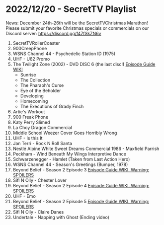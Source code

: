 # 2022/12/20 - SecretTV Playlist

News: December 24th-26th will be the SecretTVChristmas Marathon!  Please submit your favorite Christmas specials or commercials on our Discord server: https://discord.gg/f47fSkZN6v

1. SecretTVRollerCoaster
2. 900CreepPhone
3. WSNS Channel 44 - Psychedelic Station ID (1975)
4. UHF - U62 Promo
5. The Twilight Zone (2002) - DVD DISC 6 (the last disc!) [Episode Guide WIKI](https://en.wikipedia.org/wiki/The_Twilight_Zone_(2002_TV_series)#Episodes)
    - Sunrise
    - The Collection
    - The Pharaoh's Curse
    - Eye of the Beholder
    - Developing
    - Homecoming
    - The Executions of Grady Finch
6. Artie's Workout
7. 900 Freak Phone
8. Katy Perry Slimed
9. La Choy Dragon Commercial
10. Middle School Weezer Cover Goes Horribly Wrong
11. UHF - Is this It
12. Jan Terri - Rock N Roll Santa
13. Nestlé Alpine White Sweet Dreams Commercial 1986 - Maxfield Parrish
14. Peckham - Wind Beneath My Wings Interpretive Dance
15. Schwarzenegger - Hamlet (Taken from Last Action Hero)
16. WSNS Channel 44 - Season's Greetings (Bumper, 1978)
17. Beyond Belief - Season 2 Episode 3 [Episode Guide WIKI. Warning: SPOILERS](https://en.wikipedia.org/wiki/Beyond_Belief:_Fact_or_Fiction#Season_2_(1998))
18. Sifl N Olly - Chester Lover
19. Beyond Belief - Season 2 Episode 4 [Episode Guide WIKI. Warning: SPOILERS](https://en.wikipedia.org/wiki/Beyond_Belief:_Fact_or_Fiction#Season_2_(1998))
20. UHF - Emo
21. Beyond Belief - Season 2 Episode 5 [Episode Guide WIKI. Warning: SPOILERS](https://en.wikipedia.org/wiki/Beyond_Belief:_Fact_or_Fiction#Season_2_(1998))
22. Sifl N Olly - Claire Danes
23. Undertale - Napping with Ghost (Ending video)
